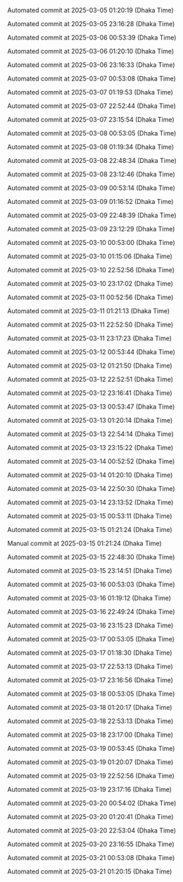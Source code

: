 
Automated commit at 2025-03-05 01:20:19 (Dhaka Time)

Automated commit at 2025-03-05 23:16:28 (Dhaka Time)

Automated commit at 2025-03-06 00:53:39 (Dhaka Time)

Automated commit at 2025-03-06 01:20:10 (Dhaka Time)

Automated commit at 2025-03-06 23:16:33 (Dhaka Time)

Automated commit at 2025-03-07 00:53:08 (Dhaka Time)

Automated commit at 2025-03-07 01:19:53 (Dhaka Time)

Automated commit at 2025-03-07 22:52:44 (Dhaka Time)

Automated commit at 2025-03-07 23:15:54 (Dhaka Time)

Automated commit at 2025-03-08 00:53:05 (Dhaka Time)

Automated commit at 2025-03-08 01:19:34 (Dhaka Time)

Automated commit at 2025-03-08 22:48:34 (Dhaka Time)

Automated commit at 2025-03-08 23:12:46 (Dhaka Time)

Automated commit at 2025-03-09 00:53:14 (Dhaka Time)

Automated commit at 2025-03-09 01:16:52 (Dhaka Time)

Automated commit at 2025-03-09 22:48:39 (Dhaka Time)

Automated commit at 2025-03-09 23:12:29 (Dhaka Time)

Automated commit at 2025-03-10 00:53:00 (Dhaka Time)

Automated commit at 2025-03-10 01:15:06 (Dhaka Time)

Automated commit at 2025-03-10 22:52:56 (Dhaka Time)

Automated commit at 2025-03-10 23:17:02 (Dhaka Time)

Automated commit at 2025-03-11 00:52:56 (Dhaka Time)

Automated commit at 2025-03-11 01:21:13 (Dhaka Time)

Automated commit at 2025-03-11 22:52:50 (Dhaka Time)

Automated commit at 2025-03-11 23:17:23 (Dhaka Time)

Automated commit at 2025-03-12 00:53:44 (Dhaka Time)

Automated commit at 2025-03-12 01:21:50 (Dhaka Time)

Automated commit at 2025-03-12 22:52:51 (Dhaka Time)

Automated commit at 2025-03-12 23:16:41 (Dhaka Time)

Automated commit at 2025-03-13 00:53:47 (Dhaka Time)

Automated commit at 2025-03-13 01:20:14 (Dhaka Time)

Automated commit at 2025-03-13 22:54:14 (Dhaka Time)

Automated commit at 2025-03-13 23:15:22 (Dhaka Time)

Automated commit at 2025-03-14 00:52:52 (Dhaka Time)

Automated commit at 2025-03-14 01:20:10 (Dhaka Time)

Automated commit at 2025-03-14 22:50:30 (Dhaka Time)

Automated commit at 2025-03-14 23:13:52 (Dhaka Time)

Automated commit at 2025-03-15 00:53:11 (Dhaka Time)

Automated commit at 2025-03-15 01:21:24 (Dhaka Time)

Manual commit at 2025-03-15 01:21:24 (Dhaka Time)


Automated commit at 2025-03-15 22:48:30 (Dhaka Time)

Automated commit at 2025-03-15 23:14:51 (Dhaka Time)

Automated commit at 2025-03-16 00:53:03 (Dhaka Time)

Automated commit at 2025-03-16 01:19:12 (Dhaka Time)

Automated commit at 2025-03-16 22:49:24 (Dhaka Time)

Automated commit at 2025-03-16 23:15:23 (Dhaka Time)

Automated commit at 2025-03-17 00:53:05 (Dhaka Time)

Automated commit at 2025-03-17 01:18:30 (Dhaka Time)

Automated commit at 2025-03-17 22:53:13 (Dhaka Time)

Automated commit at 2025-03-17 23:16:56 (Dhaka Time)

Automated commit at 2025-03-18 00:53:05 (Dhaka Time)

Automated commit at 2025-03-18 01:20:17 (Dhaka Time)

Automated commit at 2025-03-18 22:53:13 (Dhaka Time)

Automated commit at 2025-03-18 23:17:00 (Dhaka Time)

Automated commit at 2025-03-19 00:53:45 (Dhaka Time)

Automated commit at 2025-03-19 01:20:07 (Dhaka Time)

Automated commit at 2025-03-19 22:52:56 (Dhaka Time)

Automated commit at 2025-03-19 23:17:16 (Dhaka Time)

Automated commit at 2025-03-20 00:54:02 (Dhaka Time)

Automated commit at 2025-03-20 01:20:41 (Dhaka Time)

Automated commit at 2025-03-20 22:53:04 (Dhaka Time)

Automated commit at 2025-03-20 23:16:55 (Dhaka Time)

Automated commit at 2025-03-21 00:53:08 (Dhaka Time)

Automated commit at 2025-03-21 01:20:15 (Dhaka Time)
